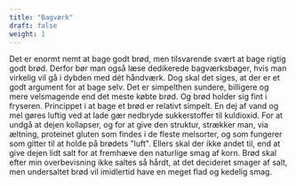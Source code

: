 ```yaml
---
title: "Bagværk"
draft: false
weight: 1
---
```

Det er enormt nemt at bage godt brød, men tilsvarende svært at bage
rigtig godt brød. Derfor bør man også læse dedikerede bagværksbøger,
hvis man virkelig vil gå i dybden med dét håndværk.
Dog skal det siges, at der er et godt argument for at bage selv. Det er
simpelthen sundere, billigere og mere velsmagende end det meste købte
brød. Og brød holder sig fint i fryseren.
Princippet i at bage et brød er relativt simpelt. En dej af vand og mel
gøres luftig ved at lade gær nedbryde sukkerstoffer til kuldioxid. For
at undgå at dejen kollapser, og for at give den struktur, strækker man,
via æltning, proteinet gluten som findes i de fleste melsorter, og som
fungerer som gitter til at holde på brødets "luft". Ellers skal der ikke
andet til, end at give dejen lidt salt for at fremhæve den naturlige
smag af korn. Brød skal efter min overbevisning ikke saltes så hårdt, at
det decideret smager af salt, men undersaltet brød vil imidlertid have
en meget flad og kedelig smag.
